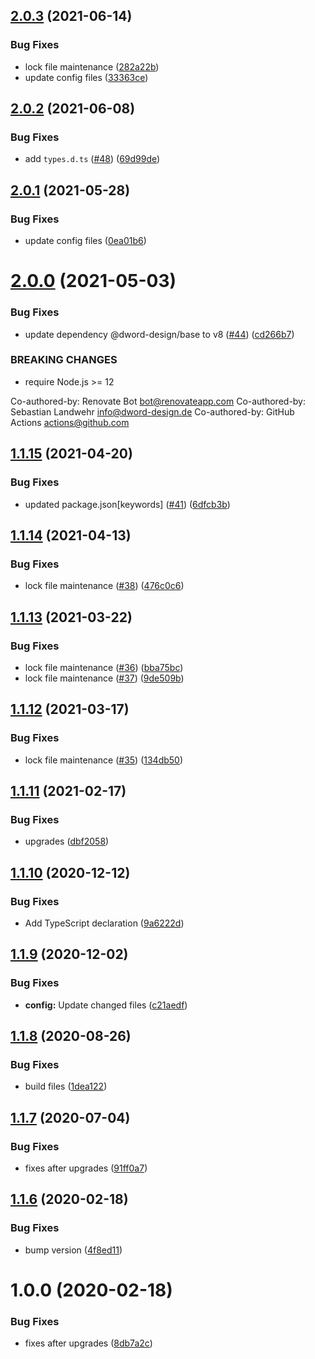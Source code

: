 ## [2.0.3](https://github.com/dword-design/mock-argv/compare/v2.0.2...v2.0.3) (2021-06-14)


### Bug Fixes

* lock file maintenance ([282a22b](https://github.com/dword-design/mock-argv/commit/282a22b2f3be7c0a2439a1cda001dfbbb755d30d))
* update config files ([33363ce](https://github.com/dword-design/mock-argv/commit/33363ce77fffb0cde655a48af8e037ff0ac3d3a4))

## [2.0.2](https://github.com/dword-design/mock-argv/compare/v2.0.1...v2.0.2) (2021-06-08)


### Bug Fixes

* add `types.d.ts` ([#48](https://github.com/dword-design/mock-argv/issues/48)) ([69d99de](https://github.com/dword-design/mock-argv/commit/69d99dec1879eb42e65c74976b1405d67685561a))

## [2.0.1](https://github.com/dword-design/mock-argv/compare/v2.0.0...v2.0.1) (2021-05-28)


### Bug Fixes

* update config files ([0ea01b6](https://github.com/dword-design/mock-argv/commit/0ea01b6a86494c1424e1b4e32ec7f81a70499e7e))

# [2.0.0](https://github.com/dword-design/mock-argv/compare/v1.1.15...v2.0.0) (2021-05-03)


### Bug Fixes

* update dependency @dword-design/base to v8 ([#44](https://github.com/dword-design/mock-argv/issues/44)) ([cd266b7](https://github.com/dword-design/mock-argv/commit/cd266b7aa58a4eb107a5a54515e999d3f3b11d37))


### BREAKING CHANGES

* require Node.js >= 12

Co-authored-by: Renovate Bot <bot@renovateapp.com>
Co-authored-by: Sebastian Landwehr <info@dword-design.de>
Co-authored-by: GitHub Actions <actions@github.com>

## [1.1.15](https://github.com/dword-design/mock-argv/compare/v1.1.14...v1.1.15) (2021-04-20)


### Bug Fixes

* updated package.json[keywords] ([#41](https://github.com/dword-design/mock-argv/issues/41)) ([6dfcb3b](https://github.com/dword-design/mock-argv/commit/6dfcb3b3922b9192626ad55dde0770280228c842))

## [1.1.14](https://github.com/dword-design/mock-argv/compare/v1.1.13...v1.1.14) (2021-04-13)


### Bug Fixes

* lock file maintenance ([#38](https://github.com/dword-design/mock-argv/issues/38)) ([476c0c6](https://github.com/dword-design/mock-argv/commit/476c0c6a398b36eda96312d086833452cf3c22e2))

## [1.1.13](https://github.com/dword-design/mock-argv/compare/v1.1.12...v1.1.13) (2021-03-22)


### Bug Fixes

* lock file maintenance ([#36](https://github.com/dword-design/mock-argv/issues/36)) ([bba75bc](https://github.com/dword-design/mock-argv/commit/bba75bcd9bc05d6b6e8e87ce31a05076a4e79693))
* lock file maintenance ([#37](https://github.com/dword-design/mock-argv/issues/37)) ([9de509b](https://github.com/dword-design/mock-argv/commit/9de509bf4c89931a8eb5b890200f7b680ab97fb9))

## [1.1.12](https://github.com/dword-design/mock-argv/compare/v1.1.11...v1.1.12) (2021-03-17)


### Bug Fixes

* lock file maintenance ([#35](https://github.com/dword-design/mock-argv/issues/35)) ([134db50](https://github.com/dword-design/mock-argv/commit/134db50ca6a221e6f0a0bf14d74f5fa9dab96c78))

## [1.1.11](https://github.com/dword-design/mock-argv/compare/v1.1.10...v1.1.11) (2021-02-17)


### Bug Fixes

* upgrades ([dbf2058](https://github.com/dword-design/mock-argv/commit/dbf20583861608579f99ee931d2ffb2e85cff0f8))

## [1.1.10](https://github.com/dword-design/mock-argv/compare/v1.1.9...v1.1.10) (2020-12-12)


### Bug Fixes

* Add TypeScript declaration ([9a6222d](https://github.com/dword-design/mock-argv/commit/9a6222d0ee09689c1a913d023553a3cef048e272))

## [1.1.9](https://github.com/dword-design/mock-argv/compare/v1.1.8...v1.1.9) (2020-12-02)


### Bug Fixes

* **config:** Update changed files ([c21aedf](https://github.com/dword-design/mock-argv/commit/c21aedff08b67c64cb82444e3fd7d7fec384efa9))

## [1.1.8](https://github.com/dword-design/mock-argv/compare/v1.1.7...v1.1.8) (2020-08-26)


### Bug Fixes

* build files ([1dea122](https://github.com/dword-design/mock-argv/commit/1dea122cbac7fd8a8d725d1c7ddc72f9bffca051))

## [1.1.7](https://github.com/dword-design/mock-argv/compare/v1.1.6...v1.1.7) (2020-07-04)


### Bug Fixes

* fixes after upgrades ([91ff0a7](https://github.com/dword-design/mock-argv/commit/91ff0a7fc6a52cc7798aa3a63f34864492d47904))

## [1.1.6](https://github.com/dword-design/mock-argv/compare/v1.1.5...v1.1.6) (2020-02-18)


### Bug Fixes

* bump version ([4f8ed11](https://github.com/dword-design/mock-argv/commit/4f8ed1164f0fc6aaa6544c93fc54460c3dd38fa6))

# 1.0.0 (2020-02-18)


### Bug Fixes

* fixes after upgrades ([8db7a2c](https://github.com/dword-design/mock-argv/commit/8db7a2c107cefe378fad048830e67aa7b95df3ee))
